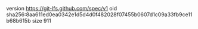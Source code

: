 version https://git-lfs.github.com/spec/v1
oid sha256:8aa611ed0ea0342e1d5d4d0f482028f07455b0607d1c09a33fb9ce11b68b615b
size 911
